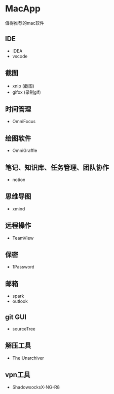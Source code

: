 # MacApp
值得推荐的mac软件

## IDE
- IDEA 
- vscode

## 截图
- xnip (截图)
- gifox (录制gif)

## 时间管理

- OmniFocus 

## 绘图软件

- OmniGraffle

## 笔记、知识库、任务管理、团队协作

- notion

## 思维导图

- xmind

## 远程操作

- TeamView

## 保密

- 1Password

## 邮箱

- spark
- outlook

## git GUI

- sourceTree

## 解压工具

- The Unarchiver

## vpn工具

- ShadowsocksX-NG-R8
